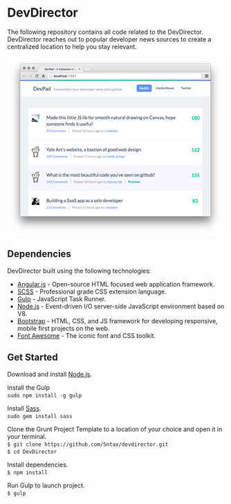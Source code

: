 # DevDirector

The following repository contains all code related to the DevDirector. DevDirector reaches out to popular developer news sources to create a centralized location to help you stay relevant.

[![DevDirector Screenshot](https://github.com/Sntax/devdirector/blob/master/src/img/screenshot-small.png)](https://raw.githubusercontent.com/Sntax/devdirector/master/src/img/screenshot-large.png)

## Dependencies

DevDirector built using the following technologies:

* [Angular.js](https://angularjs.org/) - Open-source HTML focused web application framework.
* [SCSS](http://sass-lang.com/) - Professional grade CSS extension language.
* [Gulp](http://gulpjs.com/) - JavaScript Task Runner.
* [Node.js](https://nodejs.org/) - Event-driven I/O server-side JavaScript environment based on V8.
* [Bootstrap](http://getbootstrap.com/) - HTML, CSS, and JS framework for developing responsive, mobile first projects on the web.
* [Font Awesome](https://fortawesome.github.io/Font-Awesome/) - The iconic font and CSS toolkit.


## Get Started

Download and install [Node.js](https://nodejs.org/).

Install the Gulp<br/>
```sudo npm install -g gulp```

Install [Sass](http://sass-lang.com/).<br/>
```sudo gem install sass```

Clone the Grunt Project Template to a location of your choice and open it in your terminal.<br/>
```$ git clone https://github.com/Sntax/devdirector.git```<br/>
```$ cd DevDirector```

Install dependencies.<br/>
```$ npm install```

Run Gulp to launch project.<br/>
```$ gulp```
